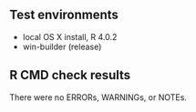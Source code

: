 ## Test environments
* local OS X install, R 4.0.2
* win-builder (release)

## R CMD check results
There were no ERRORs, WARNINGs, or NOTEs.
